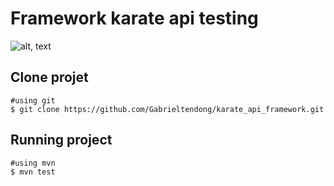 # Framework karate api testing
![alt, text](https://testmatick.com/wp-content/uploads/2020/04/Karate-Framework-a-Useful-Tool-for-Test-Automation.png)
## Clone projet
```
#using git
$ git clone https://github.com/Gabrieltendong/karate_api_framework.git
```
## Running project
```
#using mvn
$ mvn test
```